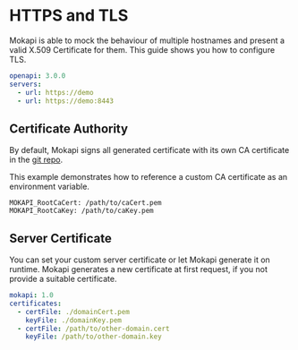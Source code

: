 # HTTPS and TLS
Mokapi is able to mock the behaviour of multiple hostnames and present a valid X.509 Certificate
for them. This guide shows you how to configure TLS.

```yaml
openapi: 3.0.0
servers:
  - url: https://demo
  - url: https://demo:8443
```

## Certificate Authority
By default, Mokapi signs all generated certificate with its own CA certificate in the [git repo](https://github.com/marle3003/mokapi/tree/master/assets).

This example demonstrates how to reference a custom CA certificate as an environment variable.
```
MOKAPI_RootCaCert: /path/to/caCert.pem
MOKAPI_RootCaKey: /path/to/caKey.pem
```

## Server Certificate
You can set your custom server certificate or let Mokapi generate it on runtime. Mokapi
generates a new certificate at first request, if you not provide a suitable certificate.

```yaml
mokapi: 1.0
certificates:
  - certFile: ./domainCert.pem
    keyFile: ./domainKey.pem
  - certFile: /path/to/other-domain.cert
    keyFile: /path/to/other-domain.key
```